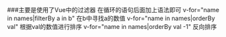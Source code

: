 ###主要是使用了Vue中的过滤器
	在循环的语句后面加上语法即可
		v-for="name in names|filterBy a in b"
		在b中寻找a的数值
		v-for="name in names|orderBy val"
		根据val的数值进行排序
		v-for="name in names|orderBy val -1"
		反向排序
